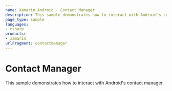 ```yaml
---
name: Xamarin.Android - Contact Manager
description: This sample demonstrates how to interact with Android's contact manager.
page_type: sample
languages:
- csharp
products:
- xamarin
urlFragment: contactmanager
---
```

# Contact Manager

This sample demonstrates how to interact with Android's contact manager.
